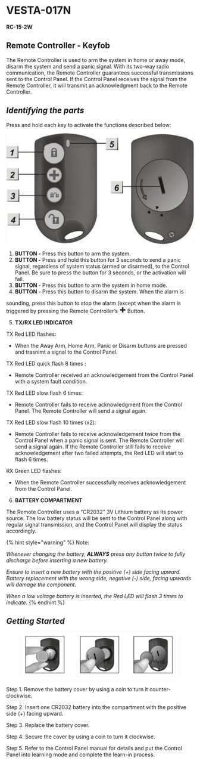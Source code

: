 # VESTA-017N

**RC-15-2W**

## **Remote Controller - Keyfob**

The Remote Controller is used to arm the system in home or away mode, disarm the system and send a panic signal. With its two-way radio communication, the Remote Controller guarantees successful transmissions sent to the Control Panel. If the Control Panel receives the signal from the Remote Controller, it will transmit an acknowledgment back to the Remote Controller.

## _**Identifying the parts**_

Press and hold each key to activate the functions described below:

![](<.gitbook/assets/2 (92).jpeg>)

1. &#x20;**BUTTON -** Press this button to arm the system.
2. **BUTTON -** Press and hold this button for 3 seconds to send a panic signal, regardless of system status (armed or disarmed), to the Control Panel. Be sure to press the button for 3 seconds, or the activation will fail.
3. **BUTTON -** Press this button to arm the system in home mode.
4. **BUTTON -** Press this button to disarm the system. When the alarm is

sounding, press this button to stop the alarm (except when the alarm is triggered by pressing the Remote Controller’s ![](<.gitbook/assets/6 (64).jpeg>) Button.



5. **TX/RX LED INDICATOR**

TX Red LED flashes:

* When the Away Arm, Home Arm, Panic or Disarm buttons are pressed and trasnimt a signal to the Control Panel.&#x20;

TX Red LED quick flash 8 times :

* Remote Controller received an acknowledgement from the Control Panel with a system fault condition.

TX Red LED slow flash 6 times:

* Remote Controller fails to receive acknowledgment from the Control Panel. The Remote Controller will send a signal again.&#x20;

TX Red LED slow flash 10 times (x2):

* Remote Controller fails to receive acknowledgement twice from the Control Panel when a panic signal is sent. The Remote Controller will send a signal again. If the Remote Controller still fails to receive acknowledgement after two failed attempts, the Red LED will start to flash 6 times.

RX Green LED flashes:

* When the Remote Controller successfully receives acknowledgement from the Control Panel.



6. **BATTERY COMPARTMENT**

The Remote Controller uses a “CR2032” 3V Lithium battery as its power source. The low battery status will be sent to the Control Panel along with regular signal transmission, and the Control Panel will display the status accordingly.



{% hint style="warning" %}
Note:

_Whenever changing the battery, **ALWAYS** press any button twice to fully discharge before inserting a new battery._

_Ensure to insert a new battery with the positive (+) side facing upward. Battery replacement with the wrong side, negative (-) side, facing upwards will damage the component._

_When a low voltage battery is inserted, the Red LED will flash 3 times to indicate._
{% endhint %}

## _**Getting Started**_

<figure><img src=".gitbook/assets/image.png" alt=""><figcaption></figcaption></figure>

Step 1. Remove the battery cover by using a coin to turn it counter-clockwise.

Step 2. Insert one CR2032 battery into the compartment with the positive side (+) facing upward.

Step 3. Replace the battery cover.

Step 4. Secure the cover by using a coin to turn it clockwise.

Step 5. Refer to the Control Panel manual for details and put the Control Panel into learning mode and complete the learn-in process.
